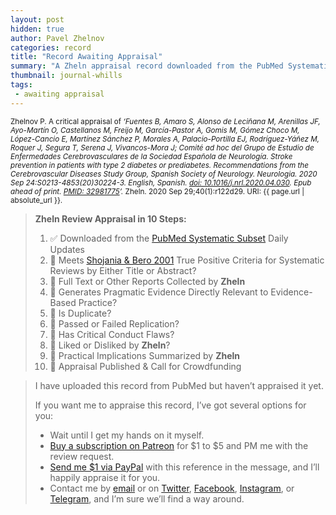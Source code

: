 ```yaml
---
layout: post
hidden: true
author: Pavel Zhelnov
categories: record
title: "Record Awaiting Appraisal"
summary: "A Zheln appraisal record downloaded from the PubMed Systematic Subset daily updates."
thumbnail: journal-whills
tags:
 - awaiting appraisal
---
```


<small id="citation">Zhelnov P. A critical appraisal of _‘Fuentes B, Amaro S, Alonso de Leciñana M, Arenillas JF, Ayo-Martín O, Castellanos M, Freijo M, García-Pastor A, Gomis M, Gómez Choco M, López-Cancio E, Martínez Sánchez P, Morales A, Palacio-Portilla EJ, Rodríguez-Yáñez M, Roquer J, Segura T, Serena J, Vivancos-Mora J; Comité ad hoc del Grupo de Estudio de Enfermedades Cerebrovasculares de la Sociedad Española de Neurología. Stroke prevention in patients with type 2 diabetes or prediabetes. Recommendations from the Cerebrovascular Diseases Study Group, Spanish Society of Neurology. Neurologia. 2020 Sep 24:S0213-4853(20)30224-3. English, Spanish. [doi: 10.1016/j.nrl.2020.04.030](https://doi.org/10.1016/j.nrl.2020.04.030). Epub ahead of print. [PMID: 32981775](https://pubmed.gov/32981775)’._ Zheln. 2020 Sep 29;40(1):r122d29. URI: {{ page.url | absolute_url }}.</small>

> **Zheln Review Appraisal in 10 Steps:**
>
> 1. ✅ Downloaded from the [PubMed Systematic Subset](https://github.com/p1m-ortho/qs-global-ortho-search-queries/blob/global-sr-query/README.md) Daily Updates
> 2. 🔄 Meets [Shojania & Bero 2001](https://www.researchgate.net/publication/11820967_Taking_Advantage_of_the_Explosion_of_Systematic_Reviews_An_Efficient_MEDLINE_Search_Strategy) True Positive Criteria for Systematic Reviews by Either Title or Abstract?
> 3. 🔄 Full Text or Other Reports Collected by **Zheln**
> 4. 🔄 Generates Pragmatic Evidence Directly Relevant to Evidence-Based Practice?
> 5. 🔄 Is Duplicate?
> 6. 🔄 Passed or Failed Replication?
> 7. 🔄 Has Critical Conduct Flaws?
> 8. 🔄 Liked or Disliked by **Zheln**?
> 9. 🔄 Practical Implications Summarized by **Zheln**
> 10. 🔄 Appraisal Published & Call for Crowdfunding

> I have uploaded this record from PubMed but haven’t appraised it yet.
>
> If you want me to appraise this record, I’ve got several options for you:
> * Wait until I get my hands on it myself.
> * [Buy a subscription on Patreon](https://patreon.com/zheln) for $1 to $5 and PM me with the review request.
> * [Send me $1 via PayPal](https://paypal.me/pjelnov) with this reference in the message, and I’ll happily appraise it for you.
> * Contact me by [email](mailto:pavel@zheln.com) or on [Twitter](https://twitter.com/drzhelnov), [Facebook](https://facebook.com/drzhelnov), [Instagram](https://instagram.com/igzheln), or [Telegram](https://t.me/drzhelnov), and I’m sure we’ll find a way around.
